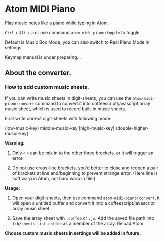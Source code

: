 # Atom MIDI Piano

Play music notes like a piano while typing in Atom.

`Ctrl` + `Alt` + `p` or use command `atom-midi-piano:toggle` to toggle.

Default is Music Box Mode, you can also switch to Real Piano Mode in settings.

Keymap manual is under preparing...

## About the converter.

### How to add custom music sheets.

If you can write music sheets in digit-sheets, you can use the `atom-midi-piano:convert` command to convert it into coffeescript/javascript array music sheet, which is used to record built-in music sheets.

First write correct digit-sheets with following mode:

\(low-music-key\)    middle-music-key    \[high-music-key\]    {double-higher-music-key}    <chord-note1 chord-note2>

**Warning:**

1. Only `<` `>` can be mix in to the other three brackets, or it will trigger an error.

2. Do not use cross-line brackets, you'd better to close and reopen a pair of brackets at line end/beginning to prevent strange error. (Here line is soft warp in Atom, not hard warp in file.)

**Usage:**

1. Open your digit-sheets, then use command `atom-midi-piano:convert`, it will open a untitled buffer and convert it into a coffeescript/javascript array music sheet.

2. Save the array sheet with `.coffee` or `.js`. Add the saved file path into `lib/sheets-list.coffee` as a member of the array. Reload Atom.

**Choose custom music sheets in settings will be added in future.**
